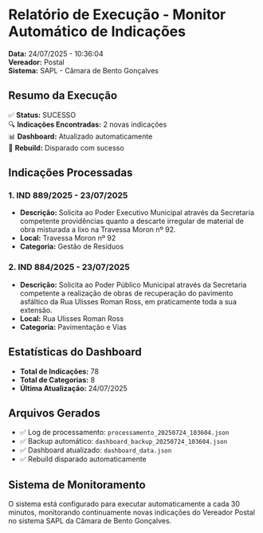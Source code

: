 # Relatório de Execução - Monitor Automático de Indicações
**Data:** 24/07/2025 - 10:36:04  
**Vereador:** Postal  
**Sistema:** SAPL - Câmara de Bento Gonçalves

## Resumo da Execução

✅ **Status:** SUCESSO  
🔍 **Indicações Encontradas:** 2 novas indicações  
📊 **Dashboard:** Atualizado automaticamente  
🔄 **Rebuild:** Disparado com sucesso  

## Indicações Processadas

### 1. IND 889/2025 - 23/07/2025
- **Descrição:** Solicita ao Poder Executivo Municipal através da Secretaria competente providências quanto a descarte irregular de material de obra misturada a lixo na Travessa Moron nº 92.
- **Local:** Travessa Moron nº 92
- **Categoria:** Gestão de Resíduos

### 2. IND 884/2025 - 23/07/2025
- **Descrição:** Solicita ao Poder Público Municipal através da Secretaria competente a realização de obras de recuperação do pavimento asfáltico da Rua Ulisses Roman Ross, em praticamente toda a sua extensão.
- **Local:** Rua Ulisses Roman Ross
- **Categoria:** Pavimentação e Vias

## Estatísticas do Dashboard

- **Total de Indicações:** 78
- **Total de Categorias:** 8
- **Última Atualização:** 24/07/2025

## Arquivos Gerados

- ✅ Log de processamento: `processamento_20250724_103604.json`
- ✅ Backup automático: `dashboard_backup_20250724_103604.json`
- ✅ Dashboard atualizado: `dashboard_data.json`
- ✅ Rebuild disparado automaticamente

## Sistema de Monitoramento

O sistema está configurado para executar automaticamente a cada 30 minutos, monitorando continuamente novas indicações do Vereador Postal no sistema SAPL da Câmara de Bento Gonçalves.
